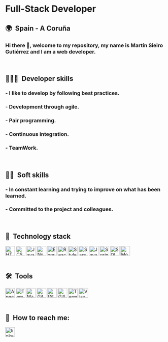 # Full-Stack Developer

## 🌍 &nbsp;Spain - A Coruña

### Hi there 👋, welcome to my repository, my name is **Martín Sieiro Gutiérrez** and I am a web developer.

<br/>

## 👨🏽‍💻 &nbsp;Developer skills

### - I like to develop by following best practices.

### - Development through agile.

### - Pair programming.

### - Continuous integration.

### - TeamWork.

<br/>

## 🤸🏽 &nbsp;Soft skills

### - In constant learning and trying to improve on what has been learned.

### - Committed to the project and colleagues.

<br/>

## 🔌 &nbsp;Technology stack

<img align="left" alt="HTML5" height="30px" src="https://cdn.svgporn.com/logos/html-5.svg" />

<img align="left" alt="CSS3" height="30px" src="https://cdn.svgporn.com/logos/css-3.svg" />

<img align="left" alt="JavaScript" height="30px" src="https://cdn.svgporn.com/logos/javascript.svg" />

<img align="left" alt="Node.js" height="30px" src="https://cdn.svgporn.com/logos/nodejs.svg" />

<img align="left" alt="Express" height="30px" src="https://cdn.svgporn.com/logos/express.svg" />

<img align="left" alt="React" height="30px" src="https://cdn.svgporn.com/logos/react.svg" />

<img align="left" alt="Styled-Components" height="30px" src="https://styled-components.com/logo.png" />

<img align="left" alt="Sass" height="30px" src="https://cdn.svgporn.com/logos/sass.svg" />

<img align="left"  alt="Java"  height="30px" src="https://cdn.svgporn.com/logos/java.svg"/>

<img align="left" alt="SpringMVC" height="30px" src="https://cdn.svgporn.com/logos/spring.svg" />

<img align="left" alt="SQL" height="30px" src="https://cdn.svgporn.com/logos/mysql.svg" />

<img align="left" alt="MongoDB" height="30px" src="https://cdn.svgporn.com/logos/mongodb.svg" />

<br/><br/><br/>

## 🛠️ &nbsp;Tools

<img align="left" alt="Apache" height="30px" src="https://cdn.svgporn.com/logos/apache.svg" />

<img align="left" alt="Tomcat" height="30px" src="https://cdn.svgporn.com/logos/tomcat.svg" />

<img align="left" alt="Maven" height="30px" src="https://cdn.svgporn.com/logos/maven.svg" />

<img align="left" alt="Git" height="30px" src="https://cdn.svgporn.com/logos/git-icon.svg" />

<img align="left" alt="GitHub"  height="30px" src="https://cdn.svgporn.com/logos/github-icon.svg" />

<img align="left" alt="Gitlab"  height="30px" src="https://cdn.svgporn.com/logos/gitlab.svg" />

<img align="left" alt="Terminal" height="30px" src="https://cdn.svgporn.com/logos/terminal.svg" />

<img align="left" alt="Visual Studio Code" height="30px" src="https://cdn.svgporn.com/logos/visual-studio-code.svg" />

<br/><br/><br/>

## 📢 &nbsp;How to reach me:

[<img align="left" alt="linkedin-martin-sieiro" height="30px" src="https://cdn.svgporn.com/logos/linkedin-icon.svg" />][linkedin]

[linkedin]: https://www.linkedin.com/in/mart%C3%ADn-sieiro-guti%C3%A9rrez-7797a3184/
